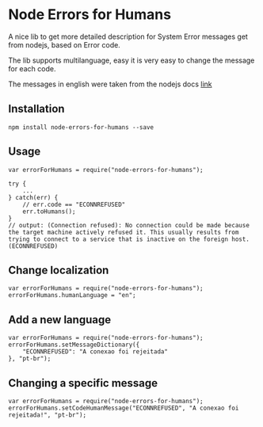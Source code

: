 # Node Errors for Humans

A nice lib to get more detailed description for System Error messages get from nodejs, based on Error code.

The lib supports multilanguage, easy it is very easy to change the message for each code.

The messages in english were taken from the nodejs docs [link](https://nodejs.org/api/errors.html#errors_common_system_errors)

## Installation

```
npm install node-errors-for-humans --save
```

## Usage

```
var errorForHumans = require("node-errors-for-humans");

try {
    ...
} catch(err) {
    // err.code == "ECONNREFUSED"
    err.toHumans();
}
// output: (Connection refused): No connection could be made because the target machine actively refused it. This usually results from trying to connect to a service that is inactive on the foreign host. (ECONNREFUSED)
```

## Change localization

```
var errorForHumans = require("node-errors-for-humans");
errorForHumans.humanLanguage = "en";
```

## Add a new language

```
var errorForHumans = require("node-errors-for-humans");
errorForHumans.setMessageDictionary({
    "ECONNREFUSED": "A conexao foi rejeitada"
}, "pt-br");
```

## Changing a specific message

```
var errorForHumans = require("node-errors-for-humans");
errorForHumans.setCodeHumanMessage("ECONNREFUSED", "A conexao foi rejeitada!", "pt-br");
```
